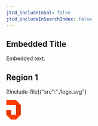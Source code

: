 ```yaml
---
jtcd_includeInSal: false
jtcd_includeInSearchIndex: false
---
```


## Embedded Title
Embedded text.

<!-- <Region1> -->
## Region 1
<!-- </Region1> -->

[!include-file]{"src":"./logo.svg"}

![JeremyTCD Logo](./logo.png "JeremyTCD Logo")